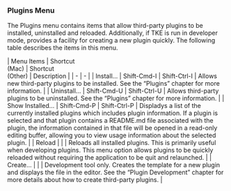 ### Plugins Menu

The Plugins menu contains items that allow third-party plugins to be installed, uninstalled and reloaded.  Additionally, if TKE is run in developer mode, provides a facility for creating a new plugin quickly.  The following table describes the items in this menu.

| Menu Items | Shortcut<br>(Mac) | Shortcut<br>(Other) | Description |
| - | - |
| Install… | Shift-Cmd-I | Shift-Ctrl-I | Allows new third-party plugins to be installed.  See the “Plugins” chapter for more information. |
| Uninstall… | Shift-Cmd-U | Shift-Ctrl-U | Allows third-party plugins to be uninstalled.  See the “Plugins” chapter for more information. |
| Show Installed… | Shift-Cmd-P | Shift-Ctrl-P | Displadys a list of the currently installed plugins which includes plugin information. If a plugin is selected and that plugin contains a README.md file associated with the plugin, the information contained in that file will be opened in a read-only editing buffer, allowing you to view usage information about the selected plugin. |
| Reload | | | Reloads all installed plugins.  This is primarily useful when developing plugins.  This menu option allows plugins to be quickly reloaded without requiring the application to be quit and relaunched. |
| Create… | | | Development tool only. Creates the template for a new plugin and displays the file in the editor.  See the “Plugin Development” chapter for more details about how to create third-party plugins. |